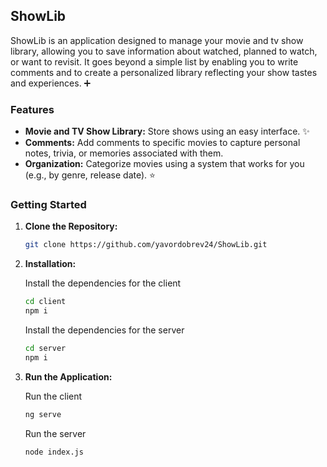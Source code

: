 ## ShowLib

ShowLib is an application designed to manage your movie and tv show library, allowing you to save information about watched, planned to watch, or want to revisit. It goes beyond a simple list by enabling you to write comments and to create a personalized library reflecting your show tastes and experiences. ➕

### Features

- **Movie and TV Show Library:** Store shows using an easy interface. ️✨
- **Comments:** Add comments to specific movies to capture personal notes, trivia, or memories associated with them.
- **Organization:** Categorize movies using a system that works for you (e.g., by genre, release date). ⭐

### Getting Started

1. **Clone the Repository:**

   ```bash
   git clone https://github.com/yavordobrev24/ShowLib.git
   ```

2. **Installation:**

   Install the dependencies for the client

   ```bash
   cd client
   npm i
   ```

   Install the dependencies for the server

   ```bash
   cd server
   npm i
   ```

3. **Run the Application:**

   Run the client

   ```bash
   ng serve
   ```

   Run the server

   ```bash
   node index.js
   ```
